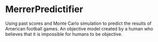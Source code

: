 MerrerPredictifier
==================

Using past scores and Monte Carlo simulation to predict the results of American football games. An objective model created by a human who believes that it is impossible for humans to be objective.